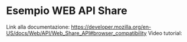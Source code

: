 # Esempio WEB API Share

Link alla documentazione: https://developer.mozilla.org/en-US/docs/Web/API/Web_Share_API#browser_compatibility
Video tutorial: 
